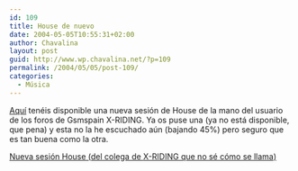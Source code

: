 ```yaml
---
id: 109
title: House de nuevo
date: 2004-05-05T10:55:31+02:00
author: Chavalina
layout: post
guid: http://www.wp.chavalina.net/?p=109
permalink: /2004/05/05/post-109/
categories:
  - Música
---
```

<a href="http://www.poppermania.com/gayadas/Dj.Dario.House.Session.Puerto.de.la.Cruz.Tenerife.mp3" target="_blank">Aquí</a> tenéis disponible una nueva sesión de House de la mano del usuario de los foros de Gsmspain <span class="alguien">X-RIDING</span>. Ya os puse una (ya no está disponible, que pena) y esta no la he escuchado aún (bajando 45%) pero seguro que es tan buena como la otra.

<a href="http://www.poppermania.com/gayadas/Dj.Dario.House.Session.Puerto.de.la.Cruz.Tenerife.mp3" target="_blank">Nueva sesión House (del colega de <span class="alguien">X-RIDING</span> que no sé cómo se llama)</a>
